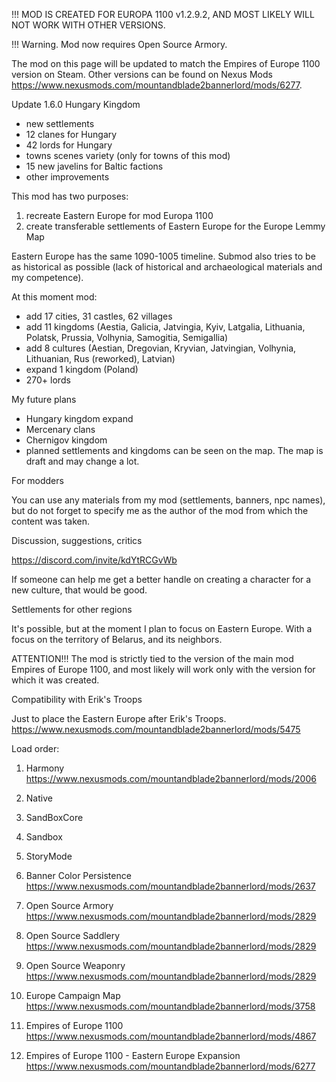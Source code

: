 
!!! MOD IS CREATED FOR EUROPA 1100 v1.2.9.2, AND MOST LIKELY WILL NOT WORK WITH OTHER VERSIONS.

!!! Warning. Mod now requires Open Source Armory.

The mod on this page will be updated to match the Empires of Europe 1100 version on Steam. Other versions can be found on Nexus Mods https://www.nexusmods.com/mountandblade2bannerlord/mods/6277.

Update 1.6.0 Hungary Kingdom

- new settlements
- 12 clanes for Hungary
- 42 lords for Hungary
- towns scenes variety (only for towns of this mod)
- 15 new javelins for Baltic factions
- other improvements

This mod has two purposes:

1. recreate Eastern Europe for mod Europa 1100
2. create transferable settlements of Eastern Europe for the Europe Lemmy Map

Eastern Europe has the same 1090-1005 timeline. Submod also tries to be as historical as possible (lack of historical and archaeological materials and my competence).

At this moment mod:

- add 17 cities, 31 castles, 62 villages
- add 11 kingdoms (Aestia, Galicia, Jatvingia, Kyiv, Latgalia, Lithuania, Polatsk, Prussia, Volhynia, Samogitia, Semigallia)
- add 8 cultures (Aestian, Dregovian, Kryvian, Jatvingian, Volhynia, Lithuanian, Rus (reworked), Latvian)
- expand 1 kingdom (Poland)
- 270+ lords

My future plans

- Hungary kingdom expand
- Mercenary clans
- Chernigov kingdom
- planned settlements and kingdoms can be seen on the map. The map is draft and may change a lot.

For modders

You can use any materials from my mod (settlements, banners, npc names), but do not forget to specify me as the author of the mod from which the content was taken.

Discussion, suggestions, critics

https://discord.com/invite/kdYtRCGvWb

If someone can help me get a better handle on creating a character for a new culture, that would be good.

Settlements for other regions

It's possible, but at the moment I plan to focus on Eastern Europe. With a focus on the territory of Belarus, and its neighbors.

ATTENTION!!! The mod is strictly tied to the version of the main mod Empires of Europe 1100, and most likely will work only with the version for which it was created.

Compatibility with Erik's Troops

Just to place the Eastern Europe after Erik's Troops. 
https://www.nexusmods.com/mountandblade2bannerlord/mods/5475 

Load order:

1. Harmony https://www.nexusmods.com/mountandblade2bannerlord/mods/2006

2. Native
3. SandBoxCore
4. Sandbox
5. StoryMode

6. Banner Color Persistence https://www.nexusmods.com/mountandblade2bannerlord/mods/2637
7. Open Source Armory https://www.nexusmods.com/mountandblade2bannerlord/mods/2829
8. Open Source Saddlery https://www.nexusmods.com/mountandblade2bannerlord/mods/2829
9. Open Source Weaponry https://www.nexusmods.com/mountandblade2bannerlord/mods/2829
10. Europe Campaign Map https://www.nexusmods.com/mountandblade2bannerlord/mods/3758
11. Empires of Europe 1100 https://www.nexusmods.com/mountandblade2bannerlord/mods/4867

12. Empires of Europe 1100 - Eastern Europe Expansion https://www.nexusmods.com/mountandblade2bannerlord/mods/6277
